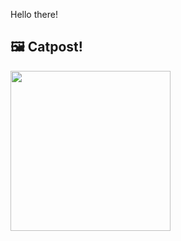 Hello there!



## 🖼️ Catpost!

<sub>
    <img src="https://cdn2.thecatapi.com/images/4bf.gif" height="256">
</sub>

